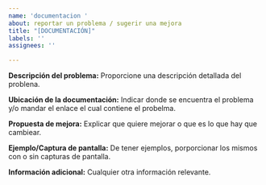 ```yaml
---
name: 'documentacion '
about: reportar un problema / sugerir una mejora
title: "[DOCUMENTACIÓN]"
labels: ''
assignees: ''

---
```


**Descripción del problema:**
Proporcione una descripción detallada del problena.

**Ubicación de la documentación:**
Indicar donde se encuentra el problema y/o mandar el enlace el cual contiene el probelma.

**Propuesta de mejora:**
Explicar que quiere mejorar o que es lo que hay que cambiear.

**Ejemplo/Captura de pantalla:**
De tener ejemplos, porporcionar los mismos con o sin capturas de pantalla.

**Información adicional:**
Cualquier otra información relevante.
